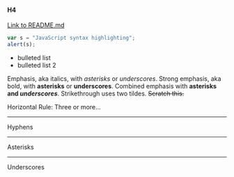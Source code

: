 #### H4

[Link to README.md](https://github.com/marissawatkins/challenge-one/blob/master/README.md)

```javascript
var s = "JavaScript syntax highlighting";
alert(s);
```

* bulleted list
* bulleted list 2

Emphasis, aka italics, with *asterisks* or _underscores_.
Strong emphasis, aka bold, with **asterisks** or __underscores__.
Combined emphasis with **asterisks and _underscores_**.
Strikethrough uses two tildes. ~~Scratch this.~~

Horizontal Rule:
Three or more...

---

Hyphens

***

Asterisks

___

Underscores
